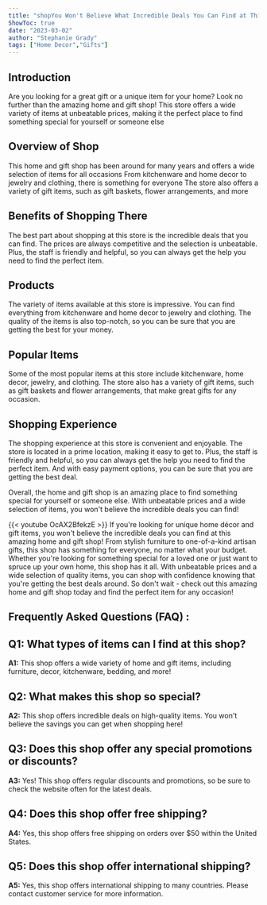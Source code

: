 ```yaml
---
title: "shopYou Won't Believe What Incredible Deals You Can Find at This Amazing Home and Gift Shop!"
ShowToc: true 
date: "2023-03-02"
author: "Stephanie Grady" 
tags: ["Home Decor","Gifts"]
---
```

## Introduction 
Are you looking for a great gift or a unique item for your home? Look no further than the amazing home and gift shop! This store offers a wide variety of items at unbeatable prices, making it the perfect place to find something special for yourself or someone else 

## Overview of Shop
This home and gift shop has been around for many years and offers a wide selection of items for all occasions From kitchenware and home decor to jewelry and clothing, there is something for everyone The store also offers a variety of gift items, such as gift baskets, flower arrangements, and more 

## Benefits of Shopping There
The best part about shopping at this store is the incredible deals that you can find. The prices are always competitive and the selection is unbeatable. Plus, the staff is friendly and helpful, so you can always get the help you need to find the perfect item. 

## Products
The variety of items available at this store is impressive. You can find everything from kitchenware and home decor to jewelry and clothing. The quality of the items is also top-notch, so you can be sure that you are getting the best for your money. 

## Popular Items
Some of the most popular items at this store include kitchenware, home decor, jewelry, and clothing. The store also has a variety of gift items, such as gift baskets and flower arrangements, that make great gifts for any occasion. 

## Shopping Experience
The shopping experience at this store is convenient and enjoyable. The store is located in a prime location, making it easy to get to. Plus, the staff is friendly and helpful, so you can always get the help you need to find the perfect item. And with easy payment options, you can be sure that you are getting the best deal. 

Overall, the home and gift shop is an amazing place to find something special for yourself or someone else. With unbeatable prices and a wide selection of items, you won't believe the incredible deals you can find!

{{< youtube OcAX2BfekzE >}} 
If you're looking for unique home décor and gift items, you won't believe the incredible deals you can find at this amazing home and gift shop! From stylish furniture to one-of-a-kind artisan gifts, this shop has something for everyone, no matter what your budget. Whether you're looking for something special for a loved one or just want to spruce up your own home, this shop has it all. With unbeatable prices and a wide selection of quality items, you can shop with confidence knowing that you're getting the best deals around. So don't wait - check out this amazing home and gift shop today and find the perfect item for any occasion!

## Frequently Asked Questions (FAQ) :
## Q1: What types of items can I find at this shop?

**A1:** This shop offers a wide variety of home and gift items, including furniture, decor, kitchenware, bedding, and more! 

## Q2: What makes this shop so special?

**A2:** This shop offers incredible deals on high-quality items. You won't believe the savings you can get when shopping here!

## Q3: Does this shop offer any special promotions or discounts?

**A3:** Yes! This shop offers regular discounts and promotions, so be sure to check the website often for the latest deals.

## Q4: Does this shop offer free shipping?

**A4:** Yes, this shop offers free shipping on orders over $50 within the United States.

## Q5: Does this shop offer international shipping?

**A5:** Yes, this shop offers international shipping to many countries. Please contact customer service for more information.



